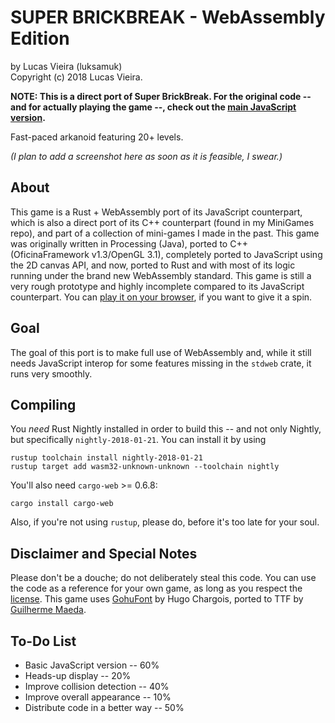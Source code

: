 # SUPER BRICKBREAK - WebAssembly Edition
by Lucas Vieira (luksamuk)<br/>
Copyright (c) 2018 Lucas Vieira.

**NOTE: This is a direct port of Super BrickBreak. For the original code -- and for actually playing the game --, check out the [main JavaScript version](https://github.com/luksamuk/SuperBrickBreak).**

Fast-paced arkanoid featuring 20+ levels.

*(I plan to add a screenshot here as soon as it is feasible, I swear.)*


## About
This game is a Rust + WebAssembly port of its JavaScript counterpart, which is also a direct port of its C++ counterpart (found in my MiniGames repo), and part of a collection of mini-games I made in the past.
This game was originally written in Processing (Java), ported to C++ (OficinaFramework v1.3/OpenGL 3.1), completely ported to JavaScript using the 2D canvas API, and now, ported to Rust and with most of its logic running under the brand new WebAssembly standard.
This game is still a very rough prototype and highly incomplete compared to its JavaScript counterpart. You can [play it on your browser](https://luksamuk.github.io/super-brickbreak-rs), if you want to give it a spin.

## Goal
The goal of this port is to make full use of WebAssembly and, while it still needs JavaScript interop for some features missing in the `stdweb` crate, it runs very smoothly.

## Compiling

You *need* Rust Nightly installed in order to build this -- and not only Nightly, but specifically `nightly-2018-01-21`. You can install it by using

	rustup toolchain install nightly-2018-01-21
	rustup target add wasm32-unknown-unknown --toolchain nightly

You'll also need `cargo-web` >= 0.6.8:

	cargo install cargo-web

Also, if you're not using `rustup`, please do, before it's too late for your soul.

## Disclaimer and Special Notes
Please don't be a douche; do not deliberately steal this code.
You can use the code as a reference for your own game, as long as you respect the [license](./LICENSE).
This game uses [GohuFont](font.gohu.org) by Hugo Chargois, ported to TTF by [Guilherme Maeda](https://github.com/koemaeda/gohufont-ttf).

## To-Do List
- Basic JavaScript version -- 60%
- Heads-up display -- 20%
- Improve collision detection -- 40%
- Improve overall appearance -- 10%
- Distribute code in a better way -- 50%

